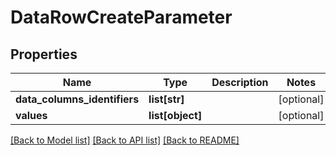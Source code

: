 # DataRowCreateParameter

## Properties
Name | Type | Description | Notes
------------ | ------------- | ------------- | -------------
**data_columns_identifiers** | **list[str]** |  | [optional] 
**values** | **list[object]** |  | [optional] 

[[Back to Model list]](../README.md#documentation-for-models) [[Back to API list]](../README.md#documentation-for-api-endpoints) [[Back to README]](../README.md)

